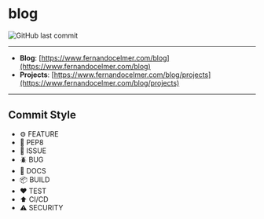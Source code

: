# blog

![GitHub last commit](https://img.shields.io/github/last-commit/FernandoCelmer/blog?style=flat-square)

---

- **Blog**: [https://www.fernandocelmer.com/blog](https://www.fernandocelmer.com/blog)
- **Projects**: [https://www.fernandocelmer.com/blog/projects](https://www.fernandocelmer.com/blog/projects)

---

## Commit Style

- ⚙️ FEATURE
- 📝 PEP8
- 📌 ISSUE
- 🪲 BUG
- 📘 DOCS
- 📦 BUILD
- ❤️️ TEST
- ⬆️ CI/CD
- ⚠️ SECURITY